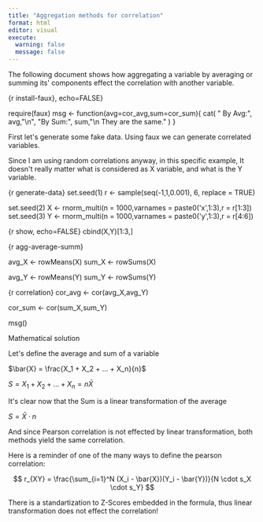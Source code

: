 ```yaml
---
title: "Aggregation methods for correlation"
format: html
editor: visual
execute:
  warning: false
  message: false
---
```


The following document shows how aggregating a variable by averaging or summing its' components effect the correlation with another variable.

{r install-faux}, echo=FALSE}

require(faux)
msg <- function(avg=cor_avg,sum=cor_sum){
  cat(
" By Avg:", avg,"\n",
"By Sum:", sum,"\n
 They are the same."
)
}

First let's generate some fake data. Using faux we can generate correlated variables.

Since I am using random correlations anyway, in this specific example, It doesn't really matter what is considered as X variable, and what is the Y variable.

{r generate-data}
set.seed(1)
r <- sample(seq(-1,1,0.001), 6, replace = TRUE)

set.seed(2)
X <- rnorm_multi(n = 1000,varnames = paste0('x',1:3),r = r[1:3])
set.seed(3)
Y <- rnorm_multi(n = 1000,varnames = paste0('y',1:3),r = r[4:6])

{r show, echo=FALSE}
cbind(X,Y)[1:3,]


{r agg-average-summ}

avg_X <- rowMeans(X)
sum_X <- rowSums(X)

avg_Y <- rowMeans(Y)
sum_Y <- rowSums(Y)


{r correlation}
cor_avg <- cor(avg_X,avg_Y)

cor_sum <- cor(sum_X,sum_Y)

msg()

Mathematical solution

Let's define the average and sum of a variable

$\bar{X} = \frac{X_1 + X_2 + ... + X_n}{n}$

$S = X_1 + X_2 + ... + X_n = n\bar{X}$

It's clear now that the Sum is a linear transformation of the average

$S = \bar{X} \cdot n$

And since Pearson correlation is not effected by linear transformation, both methods yield the same correlation.

Here is a reminder of one of the many ways to define the pearson correlation:

$$
r_{XY} = \frac{\sum_{i=1}^N (X_i - \bar{X})(Y_i - \bar{Y})}{N \cdot s_X \cdot s_Y}
$$

There is a standartization to Z-Scores embedded in the formula, thus linear transformation does not effect the correlation!
